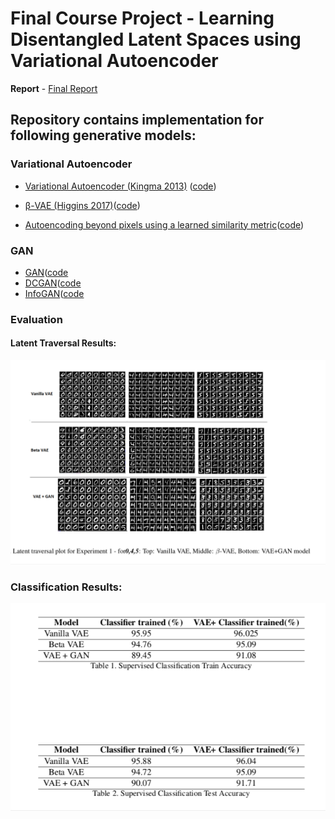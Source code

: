 # Final Course Project - Learning Disentangled Latent Spaces using Variational Autoencoder

**Report** - [Final Report](report.pdf)

## Repository contains implementation for following generative models:

### Variational Autoencoder
* [Variational Autoencoder (Kingma 2013)](https://arxiv.org/abs/1312.6114) ([code](code/VAE_+_Classifier.ipynb))

* [β-VAE (Higgins 2017)](https://openreview.net/forum?id=Sy2fzU9gl)([code](code/beta_vae+classifier.ipynb))
* [Autoencoding beyond pixels using a learned similarity metric](https://arxiv.org/abs/1512.09300)([code](code/symmetric_vae.ipynb))

### GAN
* [GAN](https://arxiv.org/abs/1406.2661)([code](code/VAE+GAN.ipynb)
* [DCGAN](https://arxiv.org/abs/1511.06434)([code](code/VAE+GAN.ipynb)
* [InfoGAN](https://arxiv.org/abs/1606.03657)([code](code/InfoGAN.ipynb)


### Evaluation
#### Latent Traversal Results:
![Latent Traversal](resources/images/latent-traversal.png "Latent Traversal")

### Classification Results:
![Classifier performance](resources/images/classifier-results.png "Classifier")

